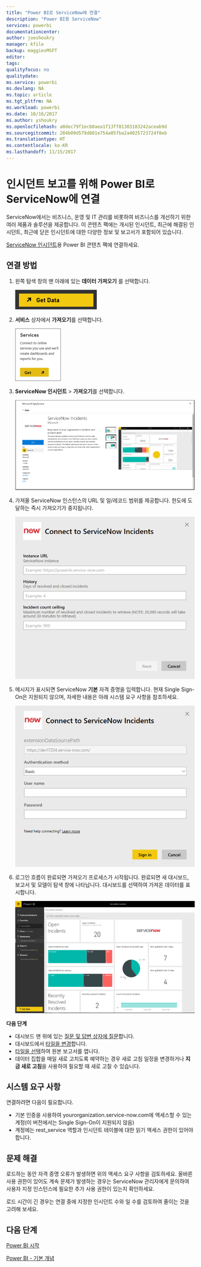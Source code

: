 ```yaml
---
title: "Power BI로 ServiceNow에 연결"
description: "Power BI용 ServiceNow"
services: powerbi
documentationcenter: 
author: joeshoukry
manager: kfile
backup: maggiesMSFT
editor: 
tags: 
qualityfocus: no
qualitydate: 
ms.service: powerbi
ms.devlang: NA
ms.topic: article
ms.tgt_pltfrm: NA
ms.workload: powerbi
ms.date: 10/16/2017
ms.author: yshoukry
ms.openlocfilehash: a0dec79f1ecb0aea1f13ff81303183242aceab9d
ms.sourcegitcommit: 284b09d579d601e754a05fba2a4025723724f8eb
ms.translationtype: HT
ms.contentlocale: ko-KR
ms.lasthandoff: 11/15/2017
---
```

# <a name="connect-to-servicenow-with-power-bi-for-incident-reporting"></a>인시던트 보고를 위해 Power BI로 ServiceNow에 연결
ServiceNow에서는 비즈니스, 운영 및 IT 관리를 비롯하여 비즈니스를 개선하기 위한 여러 제품과 솔루션을 제공합니다. 이 콘텐츠 팩에는 개시된 인시던트, 최근에 해결된 인시던트, 최근에 닫은 인시던트에 대한 다양한 정보 및 보고서가 포함되어 있습니다.  

[ServiceNow 인시던트](https://app.powerbi.com/getdata/services/servicenow)용 Power BI 콘텐츠 팩에 연결하세요.

## <a name="how-to-connect"></a>연결 방법
1. 왼쪽 탐색 창의 맨 아래에 있는 **데이터 가져오기** 를 선택합니다.
   
   ![](media/service-connect-to-servicenow/pbi_getdata.png) 
2. **서비스** 상자에서 **가져오기**를 선택합니다.
   
   ![](media/service-connect-to-servicenow/pbi_getservices.png) 
3. **ServiceNow 인시던트** \> **가져오기**를 선택합니다.
   
   ![](media/service-connect-to-servicenow/connect.png)
4. 가져올 ServiceNow 인스턴스의 URL 및 일/레코드 범위를 제공합니다. 한도에 도달하는 즉시 가져오기가 중지됩니다.
   
   ![](media/service-connect-to-servicenow/params.png)
5. 메시지가 표시되면 ServiceNow **기본** 자격 증명을 입력합니다. 현재 Single Sign-On은 지원되지 않으며, 자세한 내용은 아래 시스템 요구 사항을 참조하세요.
   
   ![](media/service-connect-to-servicenow/creds.png)
6. 로그인 흐름이 완료되면 가져오기 프로세스가 시작됩니다. 완료되면 새 대시보드, 보고서 및 모델이 탐색 창에 나타납니다. 대시보드를 선택하여 가져온 데이터를 표시합니다.
   
    ![](media/service-connect-to-servicenow/dashboard.png)

**다음 단계**

* 대시보드 맨 위에 있는 [질문 및 답변 상자에 질문](service-q-and-a.md)합니다.
* 대시보드에서 [타일을 변경](service-dashboard-edit-tile.md)합니다.
* [타일을 선택](service-dashboard-tiles.md)하여 원본 보고서를 엽니다.
* 데이터 집합을 매일 새로 고치도록 예약하는 경우 새로 고침 일정을 변경하거나 **지금 새로 고침**을 사용하여 필요할 때 새로 고칠 수 있습니다.

## <a name="system-requirements"></a>시스템 요구 사항
연결하려면 다음이 필요합니다.  

* 기본 인증을 사용하여 yourorganization.service-now.com에 액세스할 수 있는 계정(이 버전에서는 Single Sign-On이 지원되지 않음)  
* 계정에는 rest_service 역할과 인시던트 테이블에 대한 읽기 액세스 권한이 있어야 합니다.  

## <a name="troubleshooting"></a>문제 해결
로드하는 동안 자격 증명 오류가 발생하면 위의 액세스 요구 사항을 검토하세요. 올바른 사용 권한이 있어도 계속 문제가 발생하는 경우는 ServiceNow 관리자에게 문의하여 사용자 지정 인스턴스에 필요한 추가 사용 권한이 있는지 확인하세요.

로드 시간이 긴 경우는 연결 중에 지정한 인시던트 수와 일 수를 검토하여 줄이는 것을 고려해 보세요.

## <a name="next-steps"></a>다음 단계
[Power BI 시작](service-get-started.md)

[Power BI - 기본 개념](service-basic-concepts.md)

